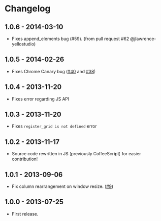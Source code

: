 # Changelog

## 1.0.6 - 2014-03-10

- Fixes append_elements bug (#59). (from pull request #62 @jlawrence-yellostudio)

## 1.0.5 - 2014-02-26

- Fixes Chrome Canary bug ([#40](https://github.com/rnmp/salvattore/issues/40) and [#38](https://github.com/rnmp/salvattore/issues/38))

## 1.0.4 - 2013-11-20

- Fixes error regarding JS API

## 1.0.3 - 2013-11-20

- Fixes `register_grid is not defined` error

## 1.0.2 - 2013-11-17

- Source code rewritten in JS (previously CoffeeScript) for easier contribution!

## 1.0.1 - 2013-09-06

- Fix column rearrangement on window resize. ([#9](https://github.com/rnmp/salvattore/issues/9))

## 1.0.0 - 2013-07-25

- First release.
